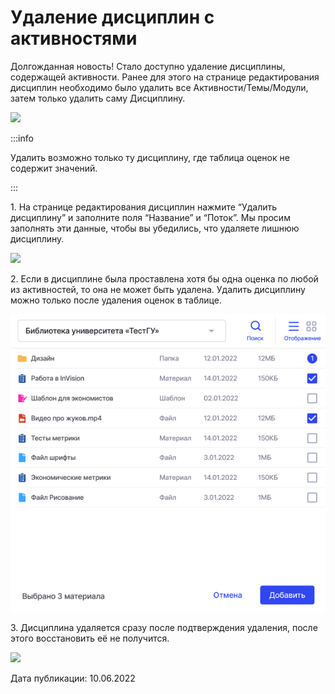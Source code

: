 # Удаление дисциплин с активностями

Долгожданная новость! Стало доступно удаление дисциплины, содержащей активности.     Ранее для этого на странице редактирования дисциплин необходимо было удалить все Активности/Темы/Модули, затем только удалить саму Дисциплину.

![](broken-reference)

:::info

Удалить возможно только ту дисциплину, где таблица оценок не содержит значений.

:::

1\. На странице редактирования дисциплин нажмите “Удалить дисциплину” и заполните поля “Название” и “Поток”. Мы просим заполнять эти данные, чтобы вы убедились, что удаляете лишнюю дисциплину.

![](https://lh5.googleusercontent.com/8abyskEXUaVo6R19Z9SZ65YaG4DCJ-VWMAeQqRaa3co8C\_OxrRLVR01ckeeBadT0QDzKzPUhqp9jr0tqTHlVIHDo0jIDjPjgstLqCD2X-UPDMxYEV\_9y1dvGFuundxL431beO0lu2ITdqoc98Q)

2\. Если в дисциплине была проставлена хотя бы одна оценка по любой из активностей, то она не может быть удалена. Удалить дисциплину можно только после удаления оценок в таблице.

![](<../../.gitbook/assets/image (42).png>)

3\. Дисциплина удаляется сразу после подтверждения удаления, после этого восстановить её не получится.

![](https://lh5.googleusercontent.com/uVa8GLsQY4VXbBgxigqGDSVDcNMUgVZ6ijw7moWn7NSjB86FE5ADRlmlkO31ghZCYiSgylA7qJQtmspWRiq\_quLJtH3Y-Rvg6BHbylGOQuu7sgeLZUnuVFvWOx5Aj1E9-djR3MQ3mwkzjUH2nA)

Дата публикации: 10.06.2022
